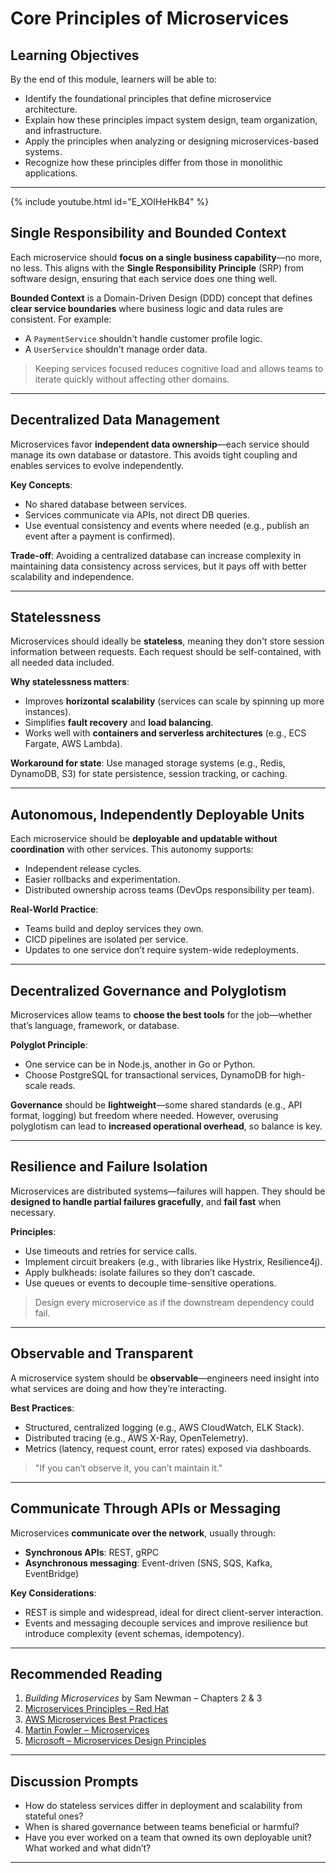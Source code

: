 # **Core Principles of Microservices**

## **Learning Objectives**

By the end of this module, learners will be able to:

- Identify the foundational principles that define microservice architecture.
- Explain how these principles impact system design, team organization, and infrastructure.
- Apply the principles when analyzing or designing microservices-based systems.
- Recognize how these principles differ from those in monolithic applications.

---

{% include youtube.html id="E_XOIHeHkB4" %}

## **Single Responsibility and Bounded Context**

Each microservice should **focus on a single business capability**—no more, no less. This aligns with the **Single Responsibility Principle** (SRP) from software design, ensuring that each service does one thing well.

**Bounded Context** is a Domain-Driven Design (DDD) concept that defines **clear service boundaries** where business logic and data rules are consistent. For example:
- A `PaymentService` shouldn't handle customer profile logic.
- A `UserService` shouldn't manage order data.

> Keeping services focused reduces cognitive load and allows teams to iterate quickly without affecting other domains.

---

## **Decentralized Data Management**

Microservices favor **independent data ownership**—each service should manage its own database or datastore. This avoids tight coupling and enables services to evolve independently.

**Key Concepts**:
- No shared database between services.
- Services communicate via APIs, not direct DB queries.
- Use eventual consistency and events where needed (e.g., publish an event after a payment is confirmed).

**Trade-off**: Avoiding a centralized database can increase complexity in maintaining data consistency across services, but it pays off with better scalability and independence.

---

## **Statelessness**

Microservices should ideally be **stateless**, meaning they don't store session information between requests. Each request should be self-contained, with all needed data included.

**Why statelessness matters**:
- Improves **horizontal scalability** (services can scale by spinning up more instances).
- Simplifies **fault recovery** and **load balancing**.
- Works well with **containers and serverless architectures** (e.g., ECS Fargate, AWS Lambda).

**Workaround for state**: Use managed storage systems (e.g., Redis, DynamoDB, S3) for state persistence, session tracking, or caching.

---

## **Autonomous, Independently Deployable Units**

Each microservice should be **deployable and updatable without coordination** with other services. This autonomy supports:
- Independent release cycles.
- Easier rollbacks and experimentation.
- Distributed ownership across teams (DevOps responsibility per team).

**Real-World Practice**:
- Teams build and deploy services they own.
- CICD pipelines are isolated per service.
- Updates to one service don’t require system-wide redeployments.

---

## **Decentralized Governance and Polyglotism**

Microservices allow teams to **choose the best tools** for the job—whether that’s language, framework, or database.

**Polyglot Principle**:
- One service can be in Node.js, another in Go or Python.
- Choose PostgreSQL for transactional services, DynamoDB for high-scale reads.

**Governance** should be **lightweight**—some shared standards (e.g., API format, logging) but freedom where needed. However, overusing polyglotism can lead to **increased operational overhead**, so balance is key.

---

## **Resilience and Failure Isolation**

Microservices are distributed systems—failures will happen. They should be **designed to handle partial failures gracefully**, and **fail fast** when necessary.

**Principles**:
- Use timeouts and retries for service calls.
- Implement circuit breakers (e.g., with libraries like Hystrix, Resilience4j).
- Apply bulkheads: isolate failures so they don’t cascade.
- Use queues or events to decouple time-sensitive operations.

> Design every microservice as if the downstream dependency could fail.

---

## **Observable and Transparent**

A microservice system should be **observable**—engineers need insight into what services are doing and how they’re interacting.

**Best Practices**:
- Structured, centralized logging (e.g., AWS CloudWatch, ELK Stack).
- Distributed tracing (e.g., AWS X-Ray, OpenTelemetry).
- Metrics (latency, request count, error rates) exposed via dashboards.

> "If you can’t observe it, you can’t maintain it."

---

## **Communicate Through APIs or Messaging**

Microservices **communicate over the network**, usually through:
- **Synchronous APIs**: REST, gRPC
- **Asynchronous messaging**: Event-driven (SNS, SQS, Kafka, EventBridge)

**Key Considerations**:
- REST is simple and widespread, ideal for direct client-server interaction.
- Events and messaging decouple services and improve resilience but introduce complexity (event schemas, idempotency).

---

## **Recommended Reading**

1. *Building Microservices* by Sam Newman – Chapters 2 & 3  
2. [Microservices Principles – Red Hat](https://www.redhat.com/en/topics/microservices/what-are-microservices)
3. [AWS Microservices Best Practices](https://docs.aws.amazon.com/wellarchitected/latest/microservices-best-practices/)
4. [Martin Fowler – Microservices](https://martinfowler.com/articles/microservices.html)
5. [Microsoft – Microservices Design Principles](https://learn.microsoft.com/en-us/azure/architecture/microservices/)

---

## **Discussion Prompts**

- How do stateless services differ in deployment and scalability from stateful ones?
- When is shared governance between teams beneficial or harmful?
- Have you ever worked on a team that owned its own deployable unit? What worked and what didn’t?

---